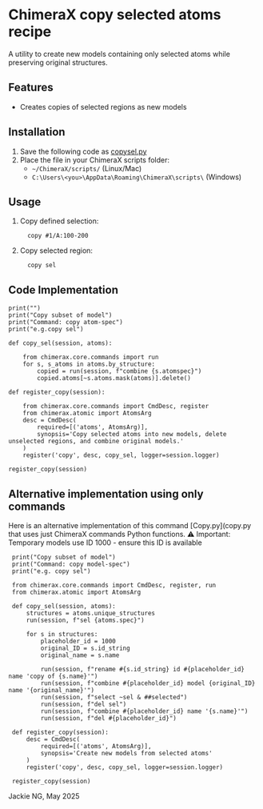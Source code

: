 # ChimeraX copy selected atoms recipe

A utility to create new models containing only selected atoms while preserving original structures.

## Features
- Creates copies of selected regions as new models


## Installation
1. Save the following code as [copysel.py](copysel.py)
2. Place the file in your ChimeraX scripts folder:
   - `~/ChimeraX/scripts/` (Linux/Mac)
   - `C:\Users\<you>\AppData\Roaming\ChimeraX\scripts\` (Windows)

## Usage
1. Copy defined selection:

         copy #1/A:100-200

3. Copy selected region:  
   
         copy sel

## Code Implementation

    print("")
    print("Copy subset of model")
    print("Command: copy atom-spec")
    print("e.g.copy sel")

    def copy_sel(session, atoms):

        from chimerax.core.commands import run
        for s, s_atoms in atoms.by_structure:
            copied = run(session, f"combine {s.atomspec}")
            copied.atoms[~s.atoms.mask(atoms)].delete()

    def register_copy(session):

        from chimerax.core.commands import CmdDesc, register
        from chimerax.atomic import AtomsArg
        desc = CmdDesc(
            required=[('atoms', AtomsArg)],
            synopsis='Copy selected atoms into new models, delete unselected regions, and combine original models.'
        )
        register('copy', desc, copy_sel, logger=session.logger)

    register_copy(session)

## Alternative implementation using only commands

Here is an alternative implementation of this command [Copy.py](copy.py that uses just ChimeraX commands Python functions.  ⚠️ Important: Temporary models use ID 1000 - ensure this ID is available

     print("Copy subset of model")
     print("Command: copy model-spec")
     print("e.g. copy sel")
     
     from chimerax.core.commands import CmdDesc, register, run
     from chimerax.atomic import AtomsArg
     
     def copy_sel(session, atoms):
         structures = atoms.unique_structures
         run(session, f"sel {atoms.spec}")
         
         for s in structures:
             placeholder_id = 1000
             original_ID = s.id_string
             original_name = s.name 
             
             run(session, f"rename #{s.id_string} id #{placeholder_id} name 'copy of {s.name}'")
             run(session, f"combine #{placeholder_id} model {original_ID} name '{original_name}'")
             run(session, f"select ~sel & ##selected")
             run(session, f"del sel")
             run(session, f"combine #{placeholder_id} name '{s.name}'")
             run(session, f"del #{placeholder_id}")
     
     def register_copy(session):
         desc = CmdDesc(
             required=[('atoms', AtomsArg)],
             synopsis='Create new models from selected atoms'
         )
         register('copy', desc, copy_sel, logger=session.logger)
     
     register_copy(session)

Jackie NG, May 2025
